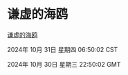 # 谦虚的海鸥
[谦虚的海鸥](http://219.139.197.74:56308/qxdho/course/base/hotlink/index.php)

2024年 10月 31日 星期四 06:50:02 CST

2024年 10月 30日 星期三 22:50:02 GMT
